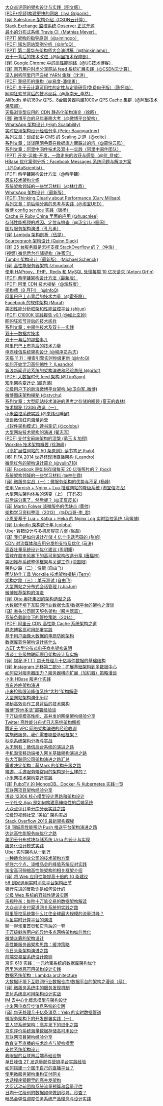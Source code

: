 [大众点评网的架构设计与实践（图文版）](http://weekly.manong.io/bounce?url=http%3A%2F%2Fphoto.weibo.com%2F1400303115%2Fwbphotos%2Flarge%2Fmid%2F3618935650351889%2Fpid%2F5376ee0bjw1e8au4ndgx7j20hs4g07wh&aid=1&nid=1)  
[[PDF+视频]构建更快的网站（Ilya Grigorik）](http://weekly.manong.io/bounce?url=http%3A%2F%2Fv.youku.com%2Fv_show%2Fid_XNjA5MDU3Mjky.html&aid=18&nid=2)  
[[译] Salesforce 架构介绍（CSDN云计算）](http://weekly.manong.io/bounce?url=http%3A%2F%2Fwww.csdn.net%2Farticle%2F2013-09-26%2F2817051-salesforce-13b-transactions-architecture&aid=39&nid=3)  
[Stack Exchange 监控系统 Opserver 正式开源](http://weekly.manong.io/bounce?url=https%3A%2F%2Fgithub.com%2Fopserver%2FOpserver&aid=92&nid=6)  
[最小的分布式系统 Travis CI（Mathias Meyer）](http://weekly.manong.io/bounce?url=http%3A%2F%2Fwww.paperplanes.de%2F2013%2F10%2F18%2Fthe-smallest-distributed-system.html&aid=99&nid=7)  
[[PPT] 架构的指导原则（@aimingoo）](http://weekly.manong.io/bounce?url=http%3A%2F%2Fvdisk.weibo.com%2Fs%2FyXPCfhgzi8vRW&aid=102&nid=7)  
[[PDF] 知名网站案例分析（@InfoQ）](http://weekly.manong.io/bounce?url=http%3A%2F%2Fwww.qconshanghai.com%2Fnode%2F144&aid=129&nid=8)  
[[PPT] 第二届华东架构师大会演讲稿（@thinkinlamp）](http://weekly.manong.io/bounce?url=http%3A%2F%2Fvdisk.weibo.com%2Fs%2Fz7TskCOlafyel&aid=130&nid=8)  
[双十一背后的技术改进（@阿里技术保障部）](http://weekly.manong.io/bounce?url=http%3A%2F%2Fc.blog.sina.com.cn%2Fprofile.php%3Fblogid%3De59371cc890001rm&aid=150&nid=9)  
[[译] Google Chrome 中的高性能网络（@UC技术博客）](http://weekly.manong.io/bounce?url=http%3A%2F%2Ftech.uc.cn%2F%3Fp%3D2092&aid=151&nid=9)  
[[译] 百万用户时尚分享网站 feed 系统扩展实践（@CSDN云计算）](http://weekly.manong.io/bounce?url=http%3A%2F%2Fwww.csdn.net%2Farticle%2F2013-11-07%2F2817430-design-decisions-for-scaling-your-high-traffic-feeds&aid=176&nid=10)  
[深入剖析阿里巴巴云梯 YARN 集群（沈洪）](http://weekly.manong.io/bounce?url=http%3A%2F%2Fwww.csdn.net%2Farticle%2F2013-12-04%2F2817706--YARN&aid=259&nid=13)  
[[PDF] 我经历的重构（@易度-潘俊勇）](http://weekly.manong.io/bounce?url=http%3A%2F%2Fvdisk.weibo.com%2Fs%2FGWpBbGU4Dh2X%2F1386519674&aid=260&nid=13)  
[[PDF] 关于云计算可用性的定性与定量研究(免费电子版）（陈怀临）](http://weekly.manong.io/bounce?url=http%3A%2F%2Fwww.valleytalk.org%2Fwp-content%2Fuploads%2F2013%2F12%2F%25E5%2585%25B3%25E4%25BA%258E%25E4%25BA%2591%25E8%25AE%25A1%25E7%25AE%2597%25E5%258F%25AF%25E7%2594%25A8%25E6%2580%25A7%25E7%259A%2584%25E5%25AE%259A%25E6%2580%25A7%25E4%25B8%258E%25E5%25AE%259A%25E9%2587%258F%25E7%25A0%2594%25E7%25A9%25B6.pdf&aid=318&nid=14)  
[网购狂欢节背后的技术阅兵（@燕南天_卓然）](http://weekly.manong.io/bounce?url=http%3A%2F%2Fwww.csdn.net%2Farticle%2F2013-12-31%2F2817980&aid=339&nid=17)  
[AliRedis 单机180w QPS，8台服务器构建1000w QPS Cache 集群（@阿里技术保障部）](http://weekly.manong.io/bounce?url=http%3A%2F%2Fblog.sina.com.cn%2Fs%2Fblog_e59371cc0101br74.html&aid=392&nid=18)  
[天猫浏览型应用的 CDN 静态化架构演变（徐昭）](http://weekly.manong.io/bounce?url=http%3A%2F%2Fwww.csdn.net%2Farticle%2F2014-01-22%2F2818227-CDN-Architecture&aid=424&nid=19)  
[[图] 微博平台的马年春晚大考（@微博平台架构）](http://weekly.manong.io/bounce?url=http%3A%2F%2Fphoto.weibo.com%2F2758197137%2Fwbphotos%2Flarge%2Fmid%2F3672026818178187%2Fpid%2Fa466bf91jw1ed07kdbkhvj20hs5orh8q&aid=461&nid=20)  
[WhatsApp 架构设计 (High Scalability)](http://weekly.manong.io/bounce?url=http%3A%2F%2Fhighscalability.com%2Fblog%2F2014%2F2%2F26%2Fthe-whatsapp-architecture-facebook-bought-for-19-billion.html&aid=500&nid=21)  
[实时应用架构设计经验分享 (Peter Baumgartner)](http://weekly.manong.io/bounce?url=http%3A%2F%2Flincolnloop.com%2Fblog%2Farchitecting-realtime-applications%2F&aid=502&nid=21)  
[系列文章：谈成长中 CMS 的 Scaling 之道（@xdite）](http://weekly.manong.io/bounce?url=http%3A%2F%2Fblog.xdite.net%2Fposts%2F2014%2F02%2F26%2Fgrowing-cms-scaling-1&aid=517&nid=21)  
[系列文章：谈谈陌陌争霸在数据库方面踩过的坑（@简悦云风）](http://weekly.manong.io/bounce?url=http%3A%2F%2Fblog.codingnow.com%2F2014%2F03%2Fmmzb_db.html&aid=647&nid=23)  
[系列文章：阿里中间件技术及双十一实践（阿里中间件团队）](http://weekly.manong.io/bounce?url=http%3A%2F%2Fjm-blog.aliapp.com%2F%3Fp%3D3359&aid=648&nid=23)  
[[PPT] 开发-运维-开发，一路走来的收获与感悟（@何_登成）](http://weekly.manong.io/bounce?url=http%3A%2F%2Fvdisk.weibo.com%2Fs%2FdBzv2siaYCbV&aid=649&nid=23)  
[HBase 优化案例分析：Facebook Messages 系统问题与解决方案（@DataScientist）](http://weekly.manong.io/bounce?url=http%3A%2F%2Fwww.infoq.com%2Fcn%2Farticles%2Fhbase-casestudy-facebook-messages&aid=760&nid=24)  
[[PDF] 蔡学镛架构设计方法（@蔡学镛）](http://weekly.manong.io/bounce?url=http%3A%2F%2Fvdisk.weibo.com%2Fs%2Fq8FZMJOAyf-4%2F1395502463&aid=826&nid=25)  
[风车技术架构介绍](http://weekly.manong.io/bounce?url=http%3A%2F%2Fyedingding.com%2F2014%2F03%2F20%2Ffengcheco-architecture.html&aid=827&nid=25)  
[系统架构领域的一些学习材料（@林仕鼎）](http://weekly.manong.io/bounce?url=http%3A%2F%2Fwww.valleytalk.org%2F2014%2F03%2F18%2F%25E6%259E%2597%25E4%25BB%2595%25E9%25BC%258E-%25E3%2580%2582-%25E3%2580%258A%25E7%25B3%25BB%25E7%25BB%259F%25E6%259E%25B6%25E6%259E%2584%25E9%25A2%2586%25E5%259F%259F%25E7%259A%2584%25E4%25B8%2580%25E4%25BA%259B%25E5%25AD%25A6%25E4%25B9%25A0%25E6%259D%2590%25E6%2596%2599%25E3%2580%258B%2F&aid=838&nid=25)  
[WhatsApp 架构设计（最新版）](http://weekly.manong.io/bounce?url=http%3A%2F%2Fhighscalability.com%2Fblog%2F2014%2F3%2F31%2Fhow-whatsapp-grew-to-nearly-500-million-users-11000-cores-an.html&aid=868&nid=26)  
[[PDF] Thinking Clearly about Performance (Cary Millsap)](http://weekly.manong.io/bounce?url=http%3A%2F%2Fvdisk.weibo.com%2Fs%2FdBzv2sia_LwN&aid=869&nid=26)  
[系列文章：前后端分离的思考与实践（@淘宝UED）](http://weekly.manong.io/bounce?url=http%3A%2F%2Fued.taobao.org%2Fblog%2F2014%2F04%2Ffull-stack-development-with-nodejs%2F&aid=922&nid=27)  
[微博 config service 实践（唐杨）](http://weekly.manong.io/bounce?url=http%3A%2F%2Fwww.infoq.com%2Fcn%2Farticles%2Fweibao-config-service-practice&aid=940&nid=28)  
[Cache 在 Ruby China 里面的应用 (@huacnlee)](http://weekly.manong.io/bounce?url=https%3A%2F%2Fruby-china.org%2Ftopics%2F19436&aid=1082&nid=32)  
[存储性能瓶颈的成因、定位与排查（@汤宝儿小圆闹）](http://weekly.manong.io/bounce?url=https%3A%2F%2Fcommunity.emc.com%2Fdocs%2FDOC-34921&aid=1202&nid=35)  
[图片服务架构演进（孔凡勇）](http://weekly.manong.io/bounce?url=http%3A%2F%2Fblog.aliyun.com%2F967&aid=1212&nid=37)  
[[译] Lambda 架构剖析（伍昆）](http://weekly.manong.io/bounce?url=http%3A%2F%2Fwww.csdn.net%2Farticle%2F2014-07-08%2F2820562-Lambda-Linkedln&aid=1239&nid=38)  
[Sourcegraph 架构设计 (Quinn Slack)](http://weekly.manong.io/bounce?url=https%3A%2F%2Fsourcegraph.com%2Fblog%2Fgoogle-io-2014-building-sourcegraph-a-large-scale-code-search-engine-in-go&aid=1240&nid=38)  
[[译] 25 台服务器是怎样支撑 StackOverflow 的？（仲浩）](http://weekly.manong.io/bounce?url=http%3A%2F%2Fwww.csdn.net%2Farticle%2F2014-07-22%2F2820774-stackoverflow-update-560m-pageviews-a-month-25-servers&aid=1269&nid=39)  
[[视频] 微信后台存储架构（许家滔）](http://weekly.manong.io/bounce?url=http%3A%2F%2Fwww.infoq.com%2Fcn%2Fpresentations%2Fweixin-background-memory-architecture&aid=1270&nid=39)  
[Tumblr 架构设计（最新版） (Michael Schenck)](http://weekly.manong.io/bounce?url=http%3A%2F%2Fhighscalability.com%2Fblog%2F2014%2F8%2F4%2Ftumblr-hashing-your-way-to-handling-23000-blog-requests-per.html&aid=1300&nid=40)  
[[译] 高性能服务器架构 (zhoudaxia)](http://weekly.manong.io/bounce?url=http%3A%2F%2Fblog.csdn.net%2Fzhoudaxia%2Farticle%2Fdetails%2F14223755&aid=1301&nid=40)  
[使用 HAProxy、PHP、Redis 和 MySQL 处理每周 10 亿次请求 (Antoni Orfin)](http://weekly.manong.io/bounce?url=http%3A%2F%2Fhighscalability.com%2Fblog%2F2014%2F8%2F11%2Fthe-easy-way-of-building-a-growing-startup-architecture-usin.html&aid=1328&nid=41)  
[[PDF] 蔡学镛架构设计方法（最新版）](http://weekly.manong.io/bounce?url=http%3A%2F%2Fvdisk.weibo.com%2Fs%2Fq8FZMJO4W2qq&aid=1356&nid=42)  
[[PDF] 阿里 CDN 技术揭秘（@淘叔度）](http://weekly.manong.io/bounce?url=http%3A%2F%2Fvdisk.weibo.com%2Fs%2Fv6CwNDyKGA1N%2F1408334792&aid=1357&nid=42)  
[架构师（8 月刊） (@InfoQ)](http://weekly.manong.io/bounce?url=http%3A%2F%2Fwww.infoq.com%2Fcn%2Fminibooks%2Farchitect-201408&aid=1367&nid=42)  
[阿里巴巴上市背后的技术力量（@霍泰稳）](http://weekly.manong.io/bounce?url=http%3A%2F%2Fwww.infoq.com%2Fcn%2Fnews%2F2014%2F09%2Falibaba-ipo-tech-power&aid=1447&nid=45)  
[Facebook 的软件架构 (Murat)](http://weekly.manong.io/bounce?url=http%3A%2F%2Fmuratbuffalo.blogspot.com%2F2014%2F10%2Ffacebooks-software-architecture.html&aid=1529&nid=48)  
[美团性能分析框架和性能监控平台 (shijun)](http://weekly.manong.io/bounce?url=http%3A%2F%2Ftech.meituan.com%2Fperformance-framework-and-platform.html&aid=1553&nid=49)  
[[PDF] C1000K 实践报告 v0.1 (@如此玄妙)](http://weekly.manong.io/bounce?url=https%3A%2F%2Fgithub.com%2Fxiaojiaqi%2FC1000kPracticeGuide%2Fblob%2Fmaster%2Fdocs%2Fcn%2Fc1000K.pdf&aid=1573&nid=49)  
[网购狂欢节背后的技术阅兵](http://weekly.manong.io/bounce?url=http%3A%2F%2Ft.cn%2F8kgENMJ&aid=1589&nid=50)  
[系列文章：中间件技术及双十一实践](http://weekly.manong.io/bounce?url=http%3A%2F%2Fjm-blog.aliapp.com%2F%3Fs%3D%25E4%25B8%25AD%25E9%2597%25B4%25E4%25BB%25B6%25E6%258A%2580%25E6%259C%25AF%25E5%258F%258A%25E5%258F%258C%25E5%258D%2581%25E4%25B8%2580%25E5%25AE%259E%25E8%25B7%25B5&aid=1590&nid=50)  
[双十一数据库技术](http://weekly.manong.io/bounce?url=http%3A%2F%2Fwww.hellodb.net%2F2014%2F02%2Ftaobao_1111_database.html&aid=1591&nid=50)  
[双十一幕后的那些事儿](http://weekly.manong.io/bounce?url=http%3A%2F%2Fclub.alibabatech.org%2Fsalon_detail.htm%3FsalonId%3D45&aid=1592&nid=50)  
[阿里巴巴上市背后的技术力量](http://weekly.manong.io/bounce?url=http%3A%2F%2Ft.cn%2FRhCtEye&aid=1593&nid=50)  
[电商峰值系统架构设计 (@程序员杂志)](http://weekly.manong.io/bounce?url=http%3A%2F%2Fwww.csdn.net%2Farticle%2F2014-11-04%2F2822459&aid=1628&nid=51)  
[天猫 11.11：搜索引擎实时秒级更新 (@InfoQ)](http://weekly.manong.io/bounce?url=http%3A%2F%2Fwww.infoq.com%2Fcn%2Fnews%2F2014%2F11%2Ftmall-1111-search-engine&aid=1629&nid=51)  
[如何开始学习高伸缩性？ (Leandro)](http://weekly.manong.io/bounce?url=http%3A%2F%2Fleandromoreira.com.br%2F2014%2F11%2F20%2Fhow-to-start-to-learn-high-scalability%2F&aid=1658&nid=52)  
[新浪新闻评论系统的架构演进和经验总结 (@pi1ot)](http://weekly.manong.io/bounce?url=http%3A%2F%2Fwww.csdn.net%2Farticle%2F2014-12-17%2F2823183&aid=1735&nid=55)  
[[PDF] 大数据时代 feed 架构 (@TimYang)](http://weekly.manong.io/bounce?url=http%3A%2F%2Fpan.baidu.com%2Fs%2F1bnB44hT&aid=1755&nid=55)  
[知乎架构变迁史 (臧秀涛)](http://weekly.manong.io/bounce?url=http%3A%2F%2Fwww.infoq.com%2Fcn%2Fnews%2F2014%2F12%2Fzhihu-architecture-evolution&aid=1768&nid=57)  
[亿级用户下的新浪微博平台架构 (@卫向军_微博)](http://weekly.manong.io/bounce?url=http%3A%2F%2Fmp.weixin.qq.com%2Fs%3F__biz%3DMzA4ODAyOTI4Ng%3D%3D%26mid%3D201320389%26idx%3D1%26sn%3D47eadf22183348c6982e24bf66287ef1&aid=1830&nid=59)  
[微博图床架构揭秘 (@stvchu)](http://weekly.manong.io/bounce?url=http%3A%2F%2Fc.blog.sina.com.cn%2Fprofile.php%3Fblogid%3Da466bf9189000rsw&aid=1861&nid=60)  
[系列文章：大型网站技术演进的思考之存储的瓶颈 (夏天的森林)](http://weekly.manong.io/bounce?url=http%3A%2F%2Fwww.cnblogs.com%2Fsharpxiajun%2Fp%2F4262983.html&aid=1862&nid=60)  
[技术揭秘 12306 改造（一）](http://weekly.manong.io/bounce?url=http%3A%2F%2Fwww.csdn.net%2Farticle%2F2015-02-10%2F2823900&aid=1898&nid=61)  
[小米监控系统实践 (@来炜没睡醒)](http://weekly.manong.io/bounce?url=http%3A%2F%2Fnoops.me%2F%3Fp%3D1798&aid=1919&nid=61)  
[谈谈微信红包海量运营](http://weekly.manong.io/bounce?url=http%3A%2F%2Fmp.weixin.qq.com%2Fs%3F__biz%3DMTEwNTM0ODI0MQ%3D%3D%26mid%3D205097368%26idx%3D1%26sn%3Dc9aff8095089dba77a752fa50731abf4&aid=1930&nid=61)  
[《软件架构模式》读书笔记 (@colobu)](http://weekly.manong.io/bounce?url=http%3A%2F%2Fcolobu.com%2F2015%2F04%2F08%2Fsoftware-architecture-patterns%2F&aid=2085&nid=66)  
[大型网站技术架构的演进 (翟志军)](http://weekly.manong.io/bounce?url=http%3A%2F%2Finsights.thoughtworkers.org%2Fzhijun-zhai%2F&aid=2086&nid=66)  
[[PDF] 支付宝前端架构的涅槃 (承玉 & 加缪)](http://weekly.manong.io/bounce?url=https%3A%2F%2Fspeakerdeck.com%2Fyiminghe%2Freact-at-alipay&aid=2087&nid=66)  
[Worktile 技术架构概要 (徐海峰)](http://weekly.manong.io/bounce?url=https%3A%2F%2Fworktile.com%2Ftech%2Fbasic%2Fthe-worktile-tech-stack&aid=2125&nid=67)  
[《高扩展性网站的 50 条原则》读书笔记 (halo)](http://weekly.manong.io/bounce?url=http%3A%2F%2Fwww.cnblogs.com%2Fxing901022%2Fp%2F4425124.html&aid=2141&nid=67)  
[[英] FIFA 2014 世界杯现场直播架构 (Leandro)](http://weekly.manong.io/bounce?url=http%3A%2F%2Fleandromoreira.com.br%2F2015%2F04%2F26%2Ffifa-2014-world-cup-live-stream-architecture%2F&aid=2212&nid=69)  
[微信红包的架构设计简介 (@yulin718)](http://weekly.manong.io/bounce?url=https%3A%2F%2Fwww.zybuluo.com%2Fyulin718%2Fnote%2F93148&aid=2213&nid=69)  
[[译] Facebook 是如何存储每天 20 亿张照片的？ (boxi)](http://weekly.manong.io/bounce?url=http%3A%2F%2F36kr.com%2Fp%2F532802.html&aid=2313&nid=71)  
[系统架构领域的一些学习材料 (@林仕鼎)](http://weekly.manong.io/bounce?url=http%3A%2F%2Fqing.blog.sina.com.cn%2F2244218960%2F85c41050330031zq.html&aid=2429&nid=73)  
[[译] 微服务实战（一）：微服务架构的优势与不足 (杨峰)](http://weekly.manong.io/bounce?url=http%3A%2F%2Fdockone.io%2Farticle%2F394&aid=2430&nid=73)  
[使用 Varnish + Nginx + Lua 搭建网站的降级系统 (淘宝信海龙)](http://weekly.manong.io/bounce?url=http%3A%2F%2Fwww.bo56.com%2F%25E4%25BD%25BF%25E7%2594%25A8varnish-nginx-lua%25E6%2590%25AD%25E5%25BB%25BA%25E7%25BD%2591%25E7%25AB%2599%25E7%259A%2584%25E9%2599%258D%25E7%25BA%25A7%25E7%25B3%25BB%25E7%25BB%259F%2F&aid=2508&nid=74)  
[大型网站架构体系的演变（上） (丁码农)](http://weekly.manong.io/bounce?url=http%3A%2F%2Fblog.csdn.net%2Fdinglang_2009%2Farticle%2Fdetails%2F46398885&aid=2693&nid=77)  
[前后端分离了，然后呢？ (@正反反长)](http://weekly.manong.io/bounce?url=http%3A%2F%2Ficodeit.org%2F2015%2F06%2Fwhats-next-after-separate-frontend-and-backend%2F&aid=2696&nid=77)  
[[译] Martin Folwer 谈微服务的优缺点 (黄帅)](http://weekly.manong.io/bounce?url=http%3A%2F%2Fdockone.io%2Farticle%2F492&aid=2889&nid=79)  
[架构学习资料整理（2013） (@D瓜哥-李_君)](http://weekly.manong.io/bounce?url=http%3A%2F%2Fwww.diguage.com%2Farchives%2F41.html&aid=2918&nid=80)  
[小恩爱基于 Lua + Kafka + Heka 的 Nginx Log 实时监控系统 (马隆博)](http://weekly.manong.io/bounce?url=http%3A%2F%2Fmlongbo.com%2F2015%2FNginxLog%25E5%25AE%259E%25E6%2597%25B6%25E7%259B%2591%25E6%258E%25A7%25E7%25B3%25BB%25E7%25BB%259F%2F&aid=2958&nid=80)  
[[译] LinkedIn 架构这十年 (colobu)](http://weekly.manong.io/bounce?url=http%3A%2F%2Fcolobu.com%2F2015%2F07%2F24%2Fbrief-history-scaling-linkedin%2F&aid=3012&nid=81)  
[Uber 容错设计与多机房容灾方案 (赵磊)](http://weekly.manong.io/bounce?url=http%3A%2F%2Fweibo.com%2Fp%2F1001643867507730568365&aid=3013&nid=81)  
[[译] 我们是如何设计存储 4 亿个电话号码的 (张帆)](http://weekly.manong.io/bounce?url=http%3A%2F%2Fwww.jointforce.com%2Fjfperiodical%2Farticle%2F925%3Fm%3Dd03&aid=3014&nid=81)  
[CDN 对流媒体和应用分发的支持及优化 (马涛)](http://weekly.manong.io/bounce?url=http%3A%2F%2Fmp.weixin.qq.com%2Fs%3F__biz%3DMzAwMDU1MTE1OQ%3D%3D%26mid%3D209371951%26idx%3D1%26sn%3Dae44250bf7132353077c383b45ebdc9c&aid=3207&nid=83)  
[高吞吐量系统设计优化建议 (周明耀)](http://weekly.manong.io/bounce?url=https%3A%2F%2Fwww.ibm.com%2Fdeveloperworks%2Fcn%2Fjava%2Fj-lo-system-design-optimization%2F&aid=3208&nid=83)  
[雪球在股市风暴下的高可用架构改造分享 (唐福林)](http://weekly.manong.io/bounce?url=http%3A%2F%2Fmp.weixin.qq.com%2Fs%3F__biz%3DMzAwMDU1MTE1OQ%3D%3D%26mid%3D209562933%26idx%3D1%26sn%3Dd9a09f7727d1bd83245f3d782359247e&aid=3238&nid=84)  
[美团推荐系统整体框架与关键工作 (沈国阳)](http://weekly.manong.io/bounce?url=http%3A%2F%2Fwww.csdn.net%2Farticle%2F2015-08-13%2F2825455&aid=3239&nid=84)  
[架构之路（二）：性能 (自由飞)](http://weekly.manong.io/bounce?url=http%3A%2F%2Fwww.cnblogs.com%2Ffreeflying%2Fp%2F4788494.html%3Fhmsr%3Dtoutiao.io%26utm_medium%3Dtoutiao.io%26utm_source%3Dtoutiao.io&aid=3646&nid=88)  
[团队协作工具 Worktile 技术架构揭秘 (Terry)](http://weekly.manong.io/bounce?url=https%3A%2F%2Fnew.worktile.com%2Ftech%2Fbasic%2Fworktile-architecture-expose%3Fhmsr%3Dtoutiao.io%26utm_medium%3Dtoutiao.io%26utm_source%3Dtoutiao.io&aid=3647&nid=88)  
[架构之路（三）：单元测试 (自由飞)](http://weekly.manong.io/bounce?url=http%3A%2F%2Fwww.cnblogs.com%2Ffreeflying%2Fp%2F4810647.html%3Fhmsr%3Dtoutiao.io%26utm_medium%3Dtoutiao.io%26utm_source%3Dtoutiao.io&aid=3734&nid=89)  
[大型网站之分布式会话管理 (zJiaJun)](http://weekly.manong.io/bounce?url=http%3A%2F%2F9leg.com%2Fdesign%2F2015%2F10%2F01%2Fdistributed-session.html%3Fhmsr%3Dtoutiao.io%26utm_medium%3Dtoutiao.io%26utm_source%3Dtoutiao.io&aid=3849&nid=90)  
[微博推荐架构的演进](http://weekly.manong.io/bounce?url=http%3A%2F%2Fwww.wbrecom.com%2F%3Fp%3D540&aid=3898&nid=91)  
[[译] Otto 奥托集团的架构选型之路](http://weekly.manong.io/bounce?url=http%3A%2F%2Fdockone.io%2Farticle%2F737&aid=3928&nid=91)  
[大数据环境下互联网行业数据仓库/数据平台的架构之漫谈](http://weekly.manong.io/bounce?url=http%3A%2F%2Flxw1234.com%2Farchives%2F2015%2F08%2F471.htm&aid=3929&nid=91)  
[[译] 拳头公司聊天服务架构（服务器篇）](http://weekly.manong.io/bounce?url=http%3A%2F%2Fwww.jointforce.com%2Fjfperiodical%2Farticle%2F1116&aid=3979&nid=92)  
[系统负载剧变下的管控策略（2014）](http://weekly.manong.io/bounce?url=http%3A%2F%2Fiamzhongyong.iteye.com%2Fblog%2F2154747&aid=3981&nid=92)  
[[PDF] 阿里云 CDN 高性能 Cache 系统架构之道](http://weekly.manong.io/bounce?url=http%3A%2F%2Fvdisk.weibo.com%2Fs%2FA4DkRvc9v-k8%3Fsudaref%3Dtoutiao.io&aid=3997&nid=92)  
[静态博客高可用部署实践](http://weekly.manong.io/bounce?url=http%3A%2F%2Fblog.jamespan.me%2F2015%2F10%2F26%2Fha-deployment-for-blog%2F&aid=4007&nid=92)  
[基于用户画像大数据的电商防刷架构](http://weekly.manong.io/bounce?url=http%3A%2F%2Fmp.weixin.qq.com%2Fs%3F__biz%3DMzAwMDU1MTE1OQ%3D%3D%26mid%3D400931866%26idx%3D1%26sn%3Db96873fc9f726e5705b2653968f1d992%26scene%3D2%26srcid%3D1029MkAoPUAqqADI5qiHsJ6w%26from%3Dtimeline%26isappinstalled%3D0%23wechat_redirect&aid=4062&nid=93)  
[数据库软件架构设计些什么](http://weekly.manong.io/bounce?url=http%3A%2F%2Fmp.weixin.qq.com%2Fs%3F__biz%3DMjM5ODYxMDA5OQ%3D%3D%26mid%3D400465735%26idx%3D1%26sn%3D8d7067de4cc8f73ea5558f07e0a9340e%26scene%3D0%23wechat_redirect&aid=4063&nid=93)  
[.NET 大型分布式电子商务架构说明](http://weekly.manong.io/bounce?url=http%3A%2F%2Fmy.oschina.net%2Fu%2F2379842%2Fblog%2F521950%23rd&aid=4079&nid=93)  
[浅谈工业级物联网项目架构设计及实施](http://weekly.manong.io/bounce?url=http%3A%2F%2Fmp.weixin.qq.com%2Fs%3F__biz%3DMzAwNjMxNjQzNA%3D%3D%26mid%3D401190639%26idx%3D1%26sn%3D49e6f38e28e9096cfbc72cf4479d0177%26scene%3D0&aid=4297&nid=95)  
[[译] 揭秘 IFTTT 每天处理几十亿事件数据的基础结构](http://weekly.manong.io/bounce?url=http%3A%2F%2Fh2ex.com%2F378&aid=4350&nid=96)  
[[译] Instagram 迁移第二部分：扩展基础架构到多数据中心](http://weekly.manong.io/bounce?url=http%3A%2F%2Fdockone.io%2Farticle%2F841&aid=4351&nid=96)  
[如何应对服务器压力？服务器横向扩展（加机器）策略漫谈](http://weekly.manong.io/bounce?url=http%3A%2F%2Fsegmentfault.com%2Fa%2F1190000004003975&aid=4379&nid=96)  
[小米 HBase 服务化实践](http://weekly.manong.io/bounce?url=http%3A%2F%2Fmp.weixin.qq.com%2Fs%3F__biz%3DMzA3OTIxNTA0MA%3D%3D%26mid%3D400683142%26idx%3D1%26sn%3De49148cef6ce5a165c34c7ca9ea08294%26scene%3D0%23wechat_redirect&aid=4395&nid=96)  
[京东咚咚架构演进](http://weekly.manong.io/bounce?url=http%3A%2F%2Fmp.weixin.qq.com%2Fs%3F__biz%3DMzAxMTEyOTQ5OQ%3D%3D%26mid%3D401186254%26idx%3D1%26sn%3D1b3c81386973c99cad99079fcd6be6e3&aid=4548&nid=98)  
[小米抢购限流峰值系统“大秒”架构解密](http://weekly.manong.io/bounce?url=http%3A%2F%2Fmp.weixin.qq.com%2Fs%3F__biz%3DMzAwMDU1MTE1OQ%3D%3D%26mid%3D402182304%26idx%3D1%26sn%3D1bd68d72e6676ff782e92b0df8b07d35&aid=4550&nid=98)  
[大型网站架构演化历程](http://weekly.manong.io/bounce?url=http%3A%2F%2Fwww.hollischuang.com%2Farchives%2F728&aid=4663&nid=99)  
[揭秘高效协作工具背后的技术架构](http://weekly.manong.io/bounce?url=https%3A%2F%2Fworktile.com%2Ftech%2Fbasic%2Ftechnical-structure-of-teamwork-tool&aid=4682&nid=99)  
[微博“异地多活”部署经验谈](http://weekly.manong.io/bounce?url=http%3A%2F%2Fmp.weixin.qq.com%2Fs%3F__biz%3DMzAwMDU1MTE1OQ%3D%3D%26mid%3D402920548%26idx%3D1%26sn%3D45cd62b84705fdd853bdd108b9301a17&aid=4738&nid=100)  
[千万级规模高性能、高并发的网络架构经验分享](http://weekly.manong.io/bounce?url=https%3A%2F%2Fmp.weixin.qq.com%2Fs%3F__biz%3DMzA3MzYwNjQ3NA%3D%3D%26mid%3D401628413%26idx%3D1%26sn%3D91abfbad4c7dc882e94939042a8785a4&aid=4739&nid=100)  
[Twitter 高性能分布式日志系统架构解析](http://weekly.manong.io/bounce?url=http%3A%2F%2Fmp.weixin.qq.com%2Fs%3F__biz%3DMzAwMDU1MTE1OQ%3D%3D%26mid%3D403051208%26idx%3D1%26sn%3D1694ac05acbcb5ca53c88bfac8a68856&aid=4823&nid=101)  
[腾讯云 VPC 网络架构演进的经验教训](http://weekly.manong.io/bounce?url=http%3A%2F%2Fmp.weixin.qq.com%2Fs%3F__biz%3DMzA3ODgyNzcwMw%3D%3D%26mid%3D400847999%26idx%3D1%26sn%3D7fe2546b9a31a60b85c7f32a5837f512&aid=4903&nid=102)  
[实施微服务，我们需要哪些基础框架？](http://weekly.manong.io/bounce?url=https%3A%2F%2Fmp.weixin.qq.com%2Fs%3F__biz%3DMzA5Nzc4OTA1Mw%3D%3D%26mid%3D407641457%26idx%3D1%26sn%3D183d27056f3bd8ef17e77a3c15dfb3dd&aid=4904&nid=102)  
[秒杀系统架构分析与实战](http://weekly.manong.io/bounce?url=http%3A%2F%2Fmy.oschina.net%2Fxianggao%2Fblog%2F524943%3Ff%3Dtt&aid=4905&nid=102)  
[从无到有：微信后台系统的演进之路](http://weekly.manong.io/bounce?url=https%3A%2F%2Fmp.weixin.qq.com%2Fs%3F__biz%3DMzI5MDAwOTIzOQ%3D%3D%26mid%3D402045684%26idx%3D1%26sn%3D5690281c941cd8eb203b6980cdae73ce&aid=5006&nid=103)  
[手机淘宝移动端接入网关基础架构演进之路](http://weekly.manong.io/bounce?url=http%3A%2F%2Fmp.weixin.qq.com%2Fs%3F__biz%3DMzA4MjA0MTc4NQ%3D%3D%26mid%3D401330075%26idx%3D1%26sn%3D02b8b0842357de6a44d4731ef1fcb13c&aid=5100&nid=104)  
[各大互联网公司架构演进之路汇总](http://weekly.manong.io/bounce?url=http%3A%2F%2Fwww.hollischuang.com%2Farchives%2F1036&aid=5101&nid=104)  
[需求决定架构：萌Mark 的架构升级之路](http://weekly.manong.io/bounce?url=http%3A%2F%2Fm.blog.csdn.net%2Farticle%2Fdetails%3Fid%3D50491265&aid=5160&nid=104)  
[端游、手游服务端常用的架构是什么样的？](http://weekly.manong.io/bounce?url=https%3A%2F%2Fwww.zhihu.com%2Fquestion%2F29779732%2Fanswer%2F45791817&aid=5223&nid=105)  
[小米网技术架构变迁实践](http://weekly.manong.io/bounce?url=http%3A%2F%2Ftoutiao.com%2Fi6249914234113622529%2F&aid=5224&nid=105)  
[[译] FuboTV 的 MongoDB、Docker 与 Kubernetes 实践一览](http://weekly.manong.io/bounce?url=http%3A%2F%2Fdockone.io%2Farticle%2F1013&aid=5243&nid=105)  
[互联网项目架构经验分享](http://weekly.manong.io/bounce?url=http%3A%2F%2Fwww.sunhaojie.com%2F2015%2F12%2F17%2F%25E4%25BA%2592%25E8%2581%2594%25E7%25BD%2591%25E9%25A1%25B9%25E7%259B%25AE%25E6%259E%25B6%25E6%259E%2584%25E7%25BB%258F%25E9%25AA%258C%25E5%2588%2586%25E4%25BA%25AB%2F&aid=5278&nid=106)  
[浅谈 12306 核心模型设计思路和架构设计](http://weekly.manong.io/bounce?url=http%3A%2F%2Fwww.cnblogs.com%2Fnetfocus%2Fp%2F5187241.html&aid=5279&nid=106)  
[一个社交 App 是如何构建高伸缩性的后端系统](http://weekly.manong.io/bounce?url=https%3A%2F%2Fcommunity.qingcloud.com%2Ftopic%2F8%2F%25E4%25B8%2580%25E4%25B8%25AA%25E7%25A4%25BE%25E4%25BA%25A4app%25E6%2598%25AF%25E5%25A6%2582%25E4%25BD%2595%25E6%259E%2584%25E5%25BB%25BA%25E9%25AB%2598%25E4%25BC%25B8%25E7%25BC%25A9%25E6%2580%25A7%25E7%259A%2584%25E5%2590%258E%25E7%25AB%25AF%25E7%25B3%25BB%25E7%25BB%259F&aid=5353&nid=107)  
[大众点评订单分库分表实践之路](http://weekly.manong.io/bounce?url=http%3A%2F%2Fmp.weixin.qq.com%2Fs%3F__biz%3DMzI4NTA1MDEwNg%3D%3D%26mid%3D402525487%26idx%3D1%26sn%3D9c1bccf857a624dedec743f54c66a98c&aid=5354&nid=107)  
[亿级短视频社交 “美拍” 架构实战](http://weekly.manong.io/bounce?url=https%3A%2F%2Fsegmentfault.com%2Fa%2F1190000004330778&aid=5355&nid=107)  
[Stack Overflow 2016 最新架构探秘](http://weekly.manong.io/bounce?url=http%3A%2F%2Fnews.cnblogs.com%2Fn%2F540075&aid=5424&nid=108)  
[58 同城高性能移动 Push 推送平台架构演进之路](http://weekly.manong.io/bounce?url=http%3A%2F%2Fmp.weixin.qq.com%2Fs%3F__biz%3DMzA5NTkwMzkwNQ%3D%3D%26mid%3D402609571%26idx%3D1%26sn%3Df912868fc9e0bf4383b0b47fa9566069&aid=5425&nid=108)  
[达达高性能服务端优化之路](http://weekly.manong.io/bounce?url=https%3A%2F%2Ftech.imdada.cn%2F2015%2F11%2F04%2F%25E9%25AB%2598%25E6%2580%25A7%25E8%2583%25BD%25E6%259C%258D%25E5%258A%25A1%25E7%25AB%25AF%25E4%25BC%2598%25E5%258C%2596%25E4%25B9%258B%25E8%25B7%25AF%2F&aid=5443&nid=108)  
[美团云分布式块存储系统 Ursa 的设计与实现](http://weekly.manong.io/bounce?url=http%3A%2F%2Ftech.meituan.com%2Fblock-store.html&aid=5559&nid=109)  
[服务化设计模式实践](http://weekly.manong.io/bounce?url=http%3A%2F%2Fblog.brucefeng.info%2Fpost%2Fservice-design-patterns-practices&aid=5566&nid=110)  
[Uber 实时架构从一到万](http://weekly.manong.io/bounce?url=http%3A%2F%2Ftoutiao.com%2Fa6267837903469035777%2F&aid=5762&nid=112)  
[一种适合创业公司的技术架构方案](http://weekly.manong.io/bounce?url=http%3A%2F%2Fblog.12xiaoshi.com%2F2016%2F03%2F30%2Ftech%2Fnormal_design_base_aliyun%2F&aid=5792&nid=112)  
[抓住六个点，谈唯品会的峰值系统应对实践](http://weekly.manong.io/bounce?url=http%3A%2F%2Fmp.weixin.qq.com%2Fs%3F__biz%3DMzA5Nzc4OTA1Mw%3D%3D%26mid%3D411068787%26idx%3D1%26sn%3Db49de92e29660385d5801a9b126269c3&aid=5814&nid=113)  
[淘宝高可伸缩高性能架构的相关框架介绍](http://weekly.manong.io/bounce?url=http%3A%2F%2Fwww.jiagoushuo.com%2Farticle%2F1000134.html&aid=5903&nid=114)  
[[译] 将 Web 应用性能提高十倍的 10 条建议](http://weekly.manong.io/bounce?url=https%3A%2F%2Flinux.cn%2Farticle-7206-1.html&aid=5938&nid=114)  
[58 到家通用实时消息平台架构细节](http://weekly.manong.io/bounce?url=http%3A%2F%2Fmp.weixin.qq.com%2Fs%3F__biz%3DMjM5ODYxMDA5OQ%3D%3D%26mid%3D2651959410%26idx%3D1%26sn%3Db91b5721ca394d15fb391097eddb752d&aid=5979&nid=115)  
[银行先进的反欺诈是如何设计的](http://weekly.manong.io/bounce?url=http%3A%2F%2Fmp.weixin.qq.com%2Fs%3F__biz%3DMzA5ODA2OTA5Ng%3D%3D%26mid%3D2649891407%26idx%3D1%26sn%3D70bf87e5243cfb82e29c5a77b1214066&aid=5980&nid=115)  
[亿级 Web 系统的容错性建设实践](http://weekly.manong.io/bounce?url=http%3A%2F%2Fhansionxu.blog.163.com%2Fblog%2Fstatic%2F2416981092016337355221%2F&aid=6059&nid=116)  
[乐视秒杀：每秒十万笔交易的数据架构解读](http://weekly.manong.io/bounce?url=http%3A%2F%2Fdbaplus.cn%2Fnews-21-420-1.html&aid=6138&nid=117)  
[大众点评支付渠道网关系统的实践之路](http://weekly.manong.io/bounce?url=http%3A%2F%2Ftech.meituan.com%2FThe-Practice-of-Dianping-Channel-Gateway.html&aid=6301&nid=119)  
[阿里管控系统靠什么扛住全球最大规模的流量洪峰？](http://weekly.manong.io/bounce?url=http%3A%2F%2Fjm.taobao.org%2F2016%2F05%2F19%2Fhow-to-withstand-the-world-s-largest-traffic%2F&aid=6302&nid=119)  
[斗鱼实时计算平台的演进](http://weekly.manong.io/bounce?url=http%3A%2F%2Fgitbook.cn%2Fbooks%2F57107c8976dc085d7a00cb04%2FbookSource%2F1461911087389.html&aid=6380&nid=120)  
[聊一聊淘宝首页和它背后的一套](http://weekly.manong.io/bounce?url=http%3A%2F%2Fwww.barretlee.com%2Fblog%2F2016%2F06%2F02%2Fthing-about-taobao-homepage%2F&aid=6463&nid=121)  
[千万级魅族用户的异地多点网络架构如何优化](http://weekly.manong.io/bounce?url=http%3A%2F%2Fmp.weixin.qq.com%2Fs%3F__biz%3DMzAwMDU1MTE1OQ%3D%3D%26mid%3D2653547334%26idx%3D1%26sn%3Dccc70c542ad0b13fcb1da928a389e97c&aid=6538&nid=122)  
[微博众筹的架构设计](http://weekly.manong.io/bounce?url=http%3A%2F%2Fmp.weixin.qq.com%2Fs%3F__biz%3DMzAwMDU1MTE1OQ%3D%3D%26mid%3D2653547384%26idx%3D1%26sn%3Dc2a667af2077eddfa9b1a06b67c0f33c&aid=6675&nid=124)  
[高性能服务器架构思路：缓冲策略](http://weekly.manong.io/bounce?url=http%3A%2F%2Fdbaplus.cn%2Fnews-21-504-1.html&aid=6749&nid=125)  
[今日头条架构演进之路](http://weekly.manong.io/bounce?url=http%3A%2F%2Fmp.weixin.qq.com%2Fs%3F__biz%3DMzAwMDU1MTE1OQ%3D%3D%26mid%3D2653547520%26idx%3D1%26sn%3Df303a6250eb68775e9b6dbbdea6b9f06&aid=6812&nid=126)  
[前端交易型系统设计原则](http://weekly.manong.io/bounce?url=http%3A%2F%2Fmp.weixin.qq.com%2Fs%3F__biz%3DMzIwODA4NjMwNA%3D%3D%26mid%3D2652897834%26idx%3D1%26sn%3D8982e533fb62b58f1b5211a12b11d087&aid=6881&nid=127)  
[京东 618 实践：一元抢宝系统的数据库架构优化](http://weekly.manong.io/bounce?url=https%3A%2F%2Fmp.weixin.qq.com%2Fs%3F__biz%3DMzI4NTA1MDEwNg%3D%3D%26mid%3D2650756103%26idx%3D1%26sn%3Dfd90de97fa042602645be9a576e78926&aid=6907&nid=127)  
[阿里游戏高可用架构设计实践](http://weekly.manong.io/bounce?url=http%3A%2F%2Fmp.weixin.qq.com%2Fs%3F__biz%3DMzA4Nzg5Nzc5OA%3D%3D%26mid%3D2651660980%26idx%3D1%26sn%3D640c3d2280d7657f236434ff6ba0b22b%23rd&aid=6945&nid=128)  
[数据系统架构：Lambda architecture](http://weekly.manong.io/bounce?url=https%3A%2F%2Fyq.aliyun.com%2Farticles%2F57876&aid=6971&nid=128)  
[大数据环境下互联网行业数据仓库/数据平台的架构之漫谈（续）](http://weekly.manong.io/bounce?url=http%3A%2F%2Flxw1234.com%2Farchives%2F2016%2F07%2F703.htm&aid=6973&nid=128)  
[[译] 微服务系统中的服务发现机制](http://weekly.manong.io/bounce?url=https%3A%2F%2Fblog.maxleap.cn%2Farchives%2F524&aid=7063&nid=129)  
[支付系统高可用架构设计实战](http://weekly.manong.io/bounce?url=http%3A%2F%2Fdbaplus.cn%2Fnews-21-591-1.html&aid=7092&nid=130)  
[IM 去中心化概念模型与架构设计](http://weekly.manong.io/bounce?url=http%3A%2F%2Fmp.weixin.qq.com%2Fs%3F__biz%3DMzAxMTEyOTQ5OQ%3D%3D%26mid%3D2650610631%26idx%3D1%26sn%3Ddb8d4fcfdf7b6e5edcc9214adca523e3%23rd&aid=7093&nid=130)  
[小米网电商异步消息系统的实践](http://weekly.manong.io/bounce?url=http%3A%2F%2Fmp.weixin.qq.com%2Fs%3F__biz%3DMzIyNjE4NjI2Nw%3D%3D%26mid%3D2652557008%26idx%3D1%26sn%3De67f6611f06e0e730254db2a749cb69c&aid=7158&nid=131)  
[[译] 每天处理几十亿条消息：Yelp 的实时数据管道](http://weekly.manong.io/bounce?url=http%3A%2F%2Fmp.weixin.qq.com%2Fs%3F__biz%3DMzA5NzkxMzg1Nw%3D%3D%26mid%3D2653160380%26idx%3D1%26sn%3D8afd6f39ec98e8aba6fbbb39ee4b2225&aid=7160&nid=131)  
[微服务架构下的开发部署实践（一）](http://weekly.manong.io/bounce?url=http%3A%2F%2Ftoutiao.io%2Fj%2Fivpfh3&aid=7207&nid=131)  
[宜人贷系统架构：高并发下的进化之路](http://weekly.manong.io/bounce?url=http%3A%2F%2Ftoutiao.io%2Fj%2Fau0dfr&aid=7236&nid=132)  
[京东评价系统海量数据存储高可用设计](http://weekly.manong.io/bounce?url=http%3A%2F%2Ftoutiao.io%2Fj%2Fj98rp8&aid=7282&nid=132)  
[互联网项目架构经验分享](http://weekly.manong.io/bounce?url=http%3A%2F%2Fmp.weixin.qq.com%2Fs%3F__biz%3DMzA4NDc2MDQ1Nw%3D%3D%26mid%3D2650237940%26idx%3D1%26sn%3D2cb33010b12db3a7bde7a89878c80337&aid=7305&nid=133)  
[教育交互直播的技术难点与架构探索](http://weekly.manong.io/bounce?url=http%3A%2F%2Fmp.weixin.qq.com%2Fs%3F__biz%3DMzI0NzUxMzQ2Mg%3D%3D%26mid%3D2247483762%26idx%3D1%26sn%3D3a0ffb2a2259652107861878f8d57546&aid=7373&nid=134)  
[支付系统架构设计](http://weekly.manong.io/bounce?url=http%3A%2F%2Ftoutiao.io%2Fj%2Fxz39sq&aid=7371&nid=134)  
[我眼里的互联网后端基础设施](http://weekly.manong.io/bounce?url=http%3A%2F%2Ftoutiao.io%2Fj%2Fzcywef&aid=7423&nid=134)  
[单日峰值 2T 发送量邮件营销平台实践经验](http://weekly.manong.io/bounce?url=http%3A%2F%2Fmp.weixin.qq.com%2Fs%3F__biz%3DMzIwODA4NjMwNA%3D%3D%26mid%3D2652897991%26idx%3D1%26sn%3Dc26ebf0782817e44b6a2892c6ae04033&aid=7439&nid=135)  
[如何搭建一个属于自己的直播平台？](http://weekly.manong.io/bounce?url=http%3A%2F%2Fmp.weixin.qq.com%2Fs%3F__biz%3DMjM5ODIzNDQ3Mw%3D%3D%26mid%3D2649966092%26idx%3D1%26sn%3Daaba8cc1f2b34860669f5fbfa814cf60&aid=7440&nid=135)  
[使用微服务架构重构支付网关](http://weekly.manong.io/bounce?url=http%3A%2F%2Ftoutiao.io%2Fj%2Fdu1i50&aid=7488&nid=135)  
[大话程序猿眼里的高并发架构](http://weekly.manong.io/bounce?url=http%3A%2F%2Ftoutiao.io%2Fj%2Fknbemt&aid=7507&nid=136)  
[大促活动前团购系统流量预算和容量评估](http://weekly.manong.io/bounce?url=https%3A%2F%2Ftoutiao.io%2Fj%2F6nqsri&aid=7648&nid=138)  
[日均十亿级别的数据如何做到秒导、秒查？](http://weekly.manong.io/bounce?url=https%3A%2F%2Ftoutiao.io%2Fj%2Fq1kj43&aid=7664&nid=138)  
[唯品会弹性调度任务系统产品理念与设计实践](http://weekly.manong.io/bounce?url=http%3A%2F%2Fmp.weixin.qq.com%2Fs%3F__biz%3DMjM5MjMxNjc0MQ%3D%3D%26mid%3D2247483726%26idx%3D1%26sn%3D71828c29b2ad600ee3f101be1a431c12&aid=7709&nid=139)  

